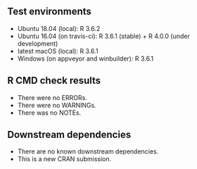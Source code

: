 ## Test environments
* Ubuntu 18.04 (local): R 3.6.2
* Ubuntu 16.04 (on travis-ci): R 3.6.1 (stable) + R 4.0.0 (under development)
* latest macOS (local): R 3.6.1
* Windows (on appveyor and winbuilder): R 3.6.1

## R CMD check results
* There were no ERRORs.
* There were no WARNINGs.
* There was no NOTEs.

## Downstream dependencies
* There are no known downstream dependencies.
* This is a new CRAN submission.
